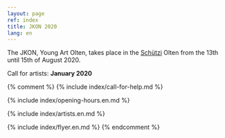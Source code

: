 ```yaml
---
layout: page
ref: index
title: JKON 2020
lang: en
---
```


The JKON, Young Art Olten, takes place in the [Schützi](https://schuetzi.ch/) Olten from the 13th until 15th of August 2020.

Call for artists: __January 2020__

{% comment %}
{% include index/call-for-help.md %}

{% include index/opening-hours.en.md %}

{% include index/artists.en.md %}

{% include index/flyer.en.md %}
{% endcomment %}
